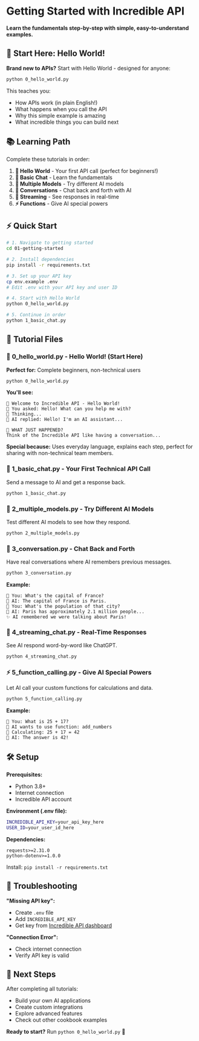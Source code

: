 # Getting Started with Incredible API

**Learn the fundamentals step-by-step with simple, easy-to-understand examples.**

## 🌟 Start Here: Hello World!

**Brand new to APIs?** Start with Hello World - designed for anyone:

```bash
python 0_hello_world.py
```

This teaches you:

- How APIs work (in plain English!)
- What happens when you call the API
- Why this simple example is amazing
- What incredible things you can build next

## 📚 Learning Path

Complete these tutorials in order:

1. **🌟 Hello World** - Your first API call (perfect for beginners!)
2. **🔰 Basic Chat** - Learn the fundamentals
3. **🤖 Multiple Models** - Try different AI models
4. **💬 Conversations** - Chat back and forth with AI
5. **🌊 Streaming** - See responses in real-time
6. **⚡ Functions** - Give AI special powers

## ⚡ Quick Start

```bash
# 1. Navigate to getting started
cd 01-getting-started

# 2. Install dependencies
pip install -r requirements.txt

# 3. Set up your API key
cp env.example .env
# Edit .env with your API key and user ID

# 4. Start with Hello World
python 0_hello_world.py

# 5. Continue in order
python 1_basic_chat.py
```

## 📁 Tutorial Files

### 🌟 **0_hello_world.py** - Hello World! (Start Here)

**Perfect for:** Complete beginners, non-technical users

```bash
python 0_hello_world.py
```

**You'll see:**

```
🌟 Welcome to Incredible API - Hello World!
👤 You asked: Hello! What can you help me with?
🤔 Thinking...
🤖 AI replied: Hello! I'm an AI assistant...

🤔 WHAT JUST HAPPENED?
Think of the Incredible API like having a conversation...
```

**Special because:** Uses everyday language, explains each step, perfect for sharing with non-technical team members.

### 🔰 **1_basic_chat.py** - Your First Technical API Call

Send a message to AI and get a response back.

```bash
python 1_basic_chat.py
```

### 🤖 **2_multiple_models.py** - Try Different AI Models

Test different AI models to see how they respond.

```bash
python 2_multiple_models.py
```

### 💬 **3_conversation.py** - Chat Back and Forth

Have real conversations where AI remembers previous messages.

```bash
python 3_conversation.py
```

**Example:**

```
👤 You: What's the capital of France?
🤖 AI: The capital of France is Paris.
👤 You: What's the population of that city?
🤖 AI: Paris has approximately 2.1 million people...
✨ AI remembered we were talking about Paris!
```

### 🌊 **4_streaming_chat.py** - Real-Time Responses

See AI respond word-by-word like ChatGPT.

```bash
python 4_streaming_chat.py
```

### ⚡ **5_function_calling.py** - Give AI Special Powers

Let AI call your custom functions for calculations and data.

```bash
python 5_function_calling.py
```

**Example:**

```
💬 You: What is 25 + 17?
🔧 AI wants to use function: add_numbers
🧮 Calculating: 25 + 17 = 42
🤖 AI: The answer is 42!
```

## 🛠️ Setup

**Prerequisites:**

- Python 3.8+
- Internet connection
- Incredible API account

**Environment (.env file):**

```bash
INCREDIBLE_API_KEY=your_api_key_here
USER_ID=your_user_id_here
```

**Dependencies:**

```
requests>=2.31.0
python-dotenv>=1.0.0
```

Install: `pip install -r requirements.txt`

## 🔧 Troubleshooting

**"Missing API key":**

- Create `.env` file
- Add `INCREDIBLE_API_KEY`
- Get key from [Incredible API dashboard](https://incredible.one)

**"Connection Error":**

- Check internet connection
- Verify API key is valid

## 🎉 Next Steps

After completing all tutorials:

- Build your own AI applications
- Create custom integrations
- Explore advanced features
- Check out other cookbook examples

**Ready to start?** Run `python 0_hello_world.py` 🚀
